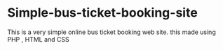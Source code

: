 # Simple-bus-ticket-booking-site
This is a very simple online bus ticket booking web site. this made using PHP , HTML and CSS 
